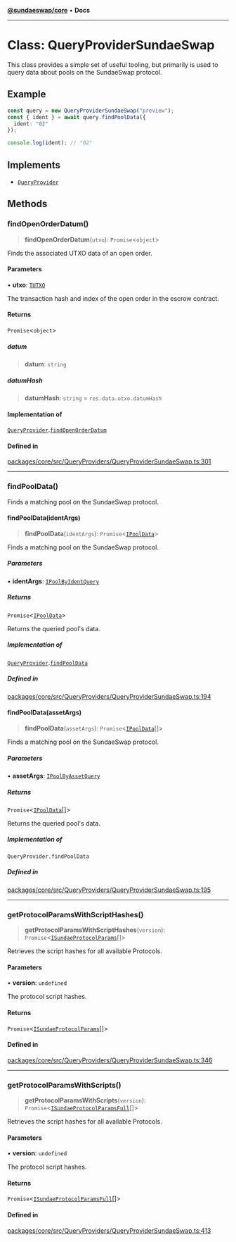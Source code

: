 [**@sundaeswap/core**](../../README.md) • **Docs**

***

# Class: QueryProviderSundaeSwap

This class provides a simple set of useful tooling, but primarily is used to
query data about pools on the SundaeSwap protocol.

## Example

```ts
const query = new QueryProviderSundaeSwap("preview");
const { ident } = await query.findPoolData({
  ident: "02"
});

console.log(ident); // "02"
```

## Implements

- [`QueryProvider`](QueryProvider.md)

## Methods

### findOpenOrderDatum()

> **findOpenOrderDatum**(`utxo`): `Promise`\<`object`\>

Finds the associated UTXO data of an open order.

#### Parameters

• **utxo**: [`TUTXO`](../type-aliases/TUTXO.md)

The transaction hash and index of the open order in the escrow contract.

#### Returns

`Promise`\<`object`\>

##### datum

> **datum**: `string`

##### datumHash

> **datumHash**: `string` = `res.data.utxo.datumHash`

#### Implementation of

[`QueryProvider`](QueryProvider.md).[`findOpenOrderDatum`](QueryProvider.md#findopenorderdatum)

#### Defined in

[packages/core/src/QueryProviders/QueryProviderSundaeSwap.ts:301](https://github.com/SundaeSwap-finance/sundae-sdk/blob/main/packages/core/src/QueryProviders/QueryProviderSundaeSwap.ts#L301)

***

### findPoolData()

Finds a matching pool on the SundaeSwap protocol.

#### findPoolData(identArgs)

> **findPoolData**(`identArgs`): `Promise`\<[`IPoolData`](../interfaces/IPoolData.md)\>

Finds a matching pool on the SundaeSwap protocol.

##### Parameters

• **identArgs**: [`IPoolByIdentQuery`](../interfaces/IPoolByIdentQuery.md)

##### Returns

`Promise`\<[`IPoolData`](../interfaces/IPoolData.md)\>

Returns the queried pool's data.

##### Implementation of

[`QueryProvider`](QueryProvider.md).[`findPoolData`](QueryProvider.md#findpooldata)

##### Defined in

[packages/core/src/QueryProviders/QueryProviderSundaeSwap.ts:194](https://github.com/SundaeSwap-finance/sundae-sdk/blob/main/packages/core/src/QueryProviders/QueryProviderSundaeSwap.ts#L194)

#### findPoolData(assetArgs)

> **findPoolData**(`assetArgs`): `Promise`\<[`IPoolData`](../interfaces/IPoolData.md)[]\>

Finds a matching pool on the SundaeSwap protocol.

##### Parameters

• **assetArgs**: [`IPoolByAssetQuery`](../interfaces/IPoolByAssetQuery.md)

##### Returns

`Promise`\<[`IPoolData`](../interfaces/IPoolData.md)[]\>

Returns the queried pool's data.

##### Implementation of

`QueryProvider.findPoolData`

##### Defined in

[packages/core/src/QueryProviders/QueryProviderSundaeSwap.ts:195](https://github.com/SundaeSwap-finance/sundae-sdk/blob/main/packages/core/src/QueryProviders/QueryProviderSundaeSwap.ts#L195)

***

### getProtocolParamsWithScriptHashes()

> **getProtocolParamsWithScriptHashes**(`version`): `Promise`\<[`ISundaeProtocolParams`](../interfaces/ISundaeProtocolParams.md)[]\>

Retrieves the script hashes for all available Protocols.

#### Parameters

• **version**: `undefined`

The protocol script hashes.

#### Returns

`Promise`\<[`ISundaeProtocolParams`](../interfaces/ISundaeProtocolParams.md)[]\>

#### Defined in

[packages/core/src/QueryProviders/QueryProviderSundaeSwap.ts:346](https://github.com/SundaeSwap-finance/sundae-sdk/blob/main/packages/core/src/QueryProviders/QueryProviderSundaeSwap.ts#L346)

***

### getProtocolParamsWithScripts()

> **getProtocolParamsWithScripts**(`version`): `Promise`\<[`ISundaeProtocolParamsFull`](../interfaces/ISundaeProtocolParamsFull.md)[]\>

Retrieves the script hashes for all available Protocols.

#### Parameters

• **version**: `undefined`

The protocol script hashes.

#### Returns

`Promise`\<[`ISundaeProtocolParamsFull`](../interfaces/ISundaeProtocolParamsFull.md)[]\>

#### Defined in

[packages/core/src/QueryProviders/QueryProviderSundaeSwap.ts:413](https://github.com/SundaeSwap-finance/sundae-sdk/blob/main/packages/core/src/QueryProviders/QueryProviderSundaeSwap.ts#L413)

